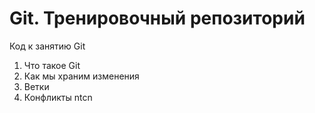 # Git. Тренировочный репозиторий
Код к занятию Git

1. Что такое Git
2. Как мы храним изменения
3. Ветки
4. Конфликты
ntcn
